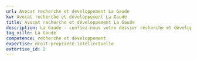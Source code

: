 ```yaml
---
url: Avocat recherche et developpement La Gaude
kw: Avocat recherche et développement La Gaude
title: Avocat recherche et développement La Gaude
description: La Gaude - confiez-nous votre dossier recherche et développement
tag_ville: La Gaude
competence: recherche et développement
expertise: droit-propriete-intellectuelle
extertise_id: 2
---
```

